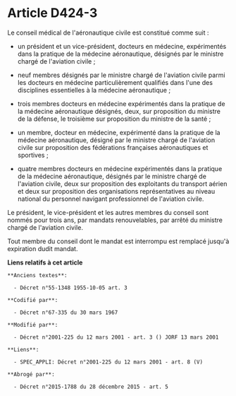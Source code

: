 # Article D424-3

Le conseil médical de l'aéronautique civile est constitué comme suit :

- un président et un vice-président, docteurs en médecine, expérimentés dans la pratique de la médecine aéronautique,
désignés par le ministre chargé de l'aviation civile ;

- neuf membres désignés par le ministre chargé de l'aviation civile parmi les docteurs en médecine particulièrement qualifiés
dans l'une des disciplines essentielles à la médecine aéronautique ;

- trois membres docteurs en médecine expérimentés dans la pratique de la médecine aéronautique désignés, deux, sur
proposition du ministre de la défense, le troisième sur proposition du ministre de la santé ;

- un membre, docteur en médecine, expérimenté dans la pratique de la médecine aéronautique, désigné par le ministre chargé de
l'aviation civile sur proposition des fédérations françaises aéronautiques et sportives ;

- quatre membres docteurs en médecine expérimentés dans la pratique de la médecine aéronautique, désignés par le ministre
chargé de l'aviation civile, deux sur proposition des exploitants du transport aérien et deux sur proposition des
organisations représentatives au niveau national du personnel navigant professionnel de l'aviation civile.

Le président, le vice-président et les autres membres du conseil sont nommés pour trois ans, par mandats renouvelables, par
arrêté du ministre chargé de l'aviation civile.

Tout membre du conseil dont le mandat est interrompu est remplacé jusqu'à expiration dudit mandat.

**Liens relatifs à cet article**

	**Anciens textes**:

	  - Décret n°55-1348 1955-10-05 art. 3

	**Codifié par**:

	  - Décret n°67-335 du 30 mars 1967

	**Modifié par**:

	  - Décret n°2001-225 du 12 mars 2001 - art. 3 () JORF 13 mars 2001

	**Liens**:

	  - SPEC_APPLI: Décret n°2001-225 du 12 mars 2001 - art. 8 (V)

	**Abrogé par**:

	  - Décret n°2015-1788 du 28 décembre 2015 - art. 5
